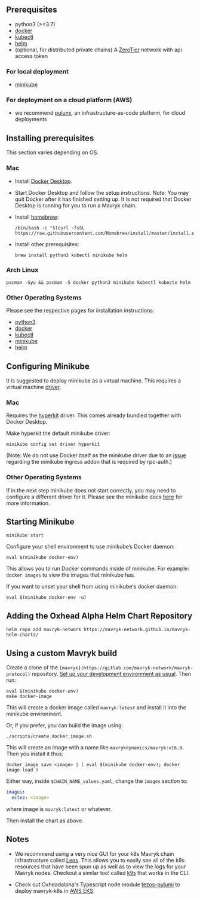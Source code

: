 ## Prerequisites

- python3 (>=3.7)
- [docker](https://docs.docker.com/get-docker/)
- [kubectl](https://kubernetes.io/docs/reference/kubectl/kubectl/)
- [helm](https://helm.sh/)
- (optional, for distributed private chains) A [ZeroTier](https://www.zerotier.com/) network with api access token

### For local deployment

- [minikube](https://minikube.sigs.k8s.io/docs/)

### For deployment on a cloud platform (AWS)

- we recommend [pulumi](https://www.pulumi.com/docs/get-started/install/), an infrastructure-as-code platform, for cloud deployments

## Installing prerequisites

This section varies depending on OS.

### Mac

- Install [Docker Desktop](https://docs.docker.com/docker-for-mac/install/).

- Start Docker Desktop and follow the setup instructions. Note: You may quit Docker after it has finished setting up. It is not required that Docker Desktop is running for you to run a Mavryk chain.

- Install [homebrew](https://brew.sh/):

  ```shell
  /bin/bash -c "$(curl -fsSL https://raw.githubusercontent.com/Homebrew/install/master/install.sh)"
  ```

- Install other prerequisites:
  ```shell
  brew install python3 kubectl minikube helm
  ```

### Arch Linux

```shell
pacman -Syu && pacman -S docker python3 minikube kubectl kubectx helm
```

### Other Operating Systems

Please see the respective pages for installation instructions:

- [python3](https://www.python.org/downloads/)
- [docker](https://docs.docker.com/get-docker/)
- [kubectl](https://kubernetes.io/docs/tasks/tools/install-kubectl/)
- [minikube](https://minikube.sigs.k8s.io/docs/start/)
- [helm](https://helm.sh/docs/intro/install/)

## Configuring Minikube

It is suggested to deploy minikube as a virtual machine. This requires a virtual machine [driver](https://minikube.sigs.k8s.io/docs/drivers/).

### Mac

Requires the [hyperkit](https://minikube.sigs.k8s.io/docs/drivers/hyperkit/) driver. This comes already bundled together with Docker Desktop.

Make hyperkit the default minikube driver:

```shell
minikube config set driver hyperkit
```

(Note: We do not use Docker itself as the minikube driver due to an [issue](https://github.com/kubernetes/minikube/issues/7332) regarding the minikube ingress addon that is required by rpc-auth.)

### Other Operating Systems

If in the next step minikube does not start correctly, you may need to configure a different driver for it. Please see the minikube docs [here](https://minikube.sigs.k8s.io/docs/drivers/) for more information.

## Starting Minikube

```shell
minikube start
```

Configure your shell environment to use minikube’s Docker daemon:

```shell
eval $(minikube docker-env)
```

This allows you to run Docker commands inside of minikube. For example: `docker images` to view the images that minikube has.

If you want to unset your shell from using minikube's docker daemon:

```shell
eval $(minikube docker-env -u)
```

## Adding the Oxhead Alpha Helm Chart Repository

```
helm repo add mavryk-network https://mavryk-network.github.io/mavryk-helm-charts/
```

## Using a custom Mavryk build

Create a clone of the `[mavryk](https://gitlab.com/mavryk-network/mavryk-protocol)`
repository.  [Set up your development environment as usual](https://tezos.gitlab.io/introduction/howtoget.html#setting-up-the-development-environment-from-scratch).  Then run:

```shell
eval $(minikube docker-env)
make docker-image
```

This will create a docker image called `mavryk:latest` and install it
into the minikube environment.

Or, if you prefer, you can build the image using:
```shell
./scripts/create_docker_image.sh
```

This will create an image with a name like `mavrykdynamics/mavryk:v16.0`.
Then you install it thus:
```shell
docker image save <image> | ( eval $(minikube docker-env); docker image load )
```

Either way, inside `$CHAIN_NAME_values.yaml`, change the `images` section to:

```yaml
images:
  octez: <image>
```

where image is `mavryk:latest` or whatever.

Then install the chart as above.

## Notes

- We recommend using a very nice GUI for your k8s Mavryk chain infrastructure called [Lens](https://k8slens.dev/). This allows you to easily see all of the k8s resources that have been spun up as well as to view the logs for your Mavryk nodes. Checkout a similar tool called [k9s](https://k9scli.io/) that works in the CLI.

- Check out Oxheadalpha's Typescript node module [tezos-pulumi](https://github.com/oxheadalpha/tezos-pulumi) to deploy mavryk-k8s in [AWS EKS](https://aws.amazon.com/eks/).
